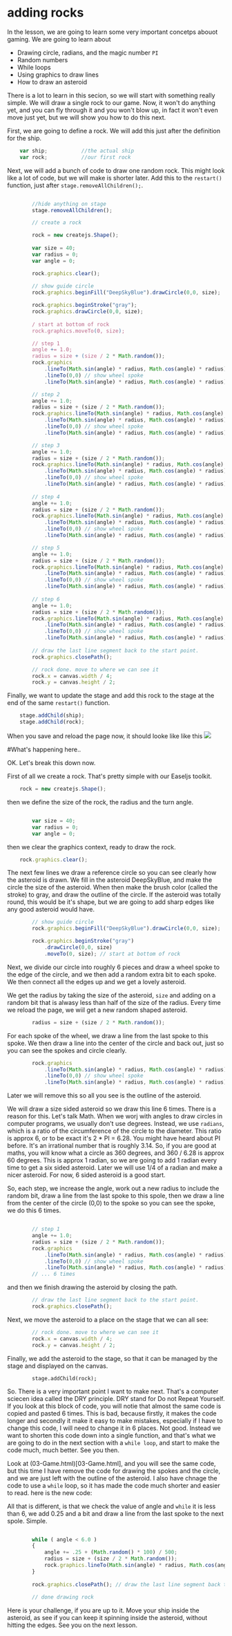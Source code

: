 # adding rocks

In the lesson, we are going to learn some very important concetps abouot gaming. We are going to learn about
* Drawing circle, radians, and the magic number `PI`
* Random numbers
* While loops
* Using graphics to draw lines
* How to draw an asteroid
 
There is a lot to learn in this secion, so we will start with something really simple. We will draw a single rock to our game. Now, it won't do anything yet, and you can fly through it and you won't blow up, in fact it won't even move just yet, but we will show you how to do this next.

First, we are going to define a rock. We will add this just after the definition for the ship.

```js
	var ship;			//the actual ship
	var rock;           //our first rock

```

Next, we will add a bunch of code to draw one random rock. This might look like a lot of code, but we will make is shorter later. Add this to the `restart()` function, just after `stage.removeAllChildren();`. 

```js

        //hide anything on stage 
		stage.removeAllChildren();

		// create a rock

		rock = new createjs.Shape();
		
		var size = 40;
		var radius = 0;
		var angle = 0;

        rock.graphics.clear();
        
		// show guide circle
		rock.graphics.beginFill("DeepSkyBlue").drawCircle(0,0, size);

		rock.graphics.beginStroke("gray"); 
        rock.graphics.drawCircle(0,0, size);
        
        / start at bottom of rock
		rock.graphics.moveTo(0, size); 

		// step 1
		angle += 1.0;
		radius = size + (size / 2 * Math.random());
		rock.graphics
			.lineTo(Math.sin(angle) * radius, Math.cos(angle) * radius)
			.lineTo(0,0) // show wheel spoke
			.lineTo(Math.sin(angle) * radius, Math.cos(angle) * radius);

		// step 2
		angle += 1.0;
		radius = size + (size / 2 * Math.random());
		rock.graphics.lineTo(Math.sin(angle) * radius, Math.cos(angle) * radius)
			.lineTo(Math.sin(angle) * radius, Math.cos(angle) * radius)
			.lineTo(0,0) // show wheel spoke
			.lineTo(Math.sin(angle) * radius, Math.cos(angle) * radius);

		// step 3
		angle += 1.0;
		radius = size + (size / 2 * Math.random());
		rock.graphics.lineTo(Math.sin(angle) * radius, Math.cos(angle) * radius)
			.lineTo(Math.sin(angle) * radius, Math.cos(angle) * radius)
			.lineTo(0,0) // show wheel spoke
			.lineTo(Math.sin(angle) * radius, Math.cos(angle) * radius);
			
		// step 4
		angle += 1.0;
		radius = size + (size / 2 * Math.random());
		rock.graphics.lineTo(Math.sin(angle) * radius, Math.cos(angle) * radius)
			.lineTo(Math.sin(angle) * radius, Math.cos(angle) * radius)
			.lineTo(0,0) // show wheel spoke
			.lineTo(Math.sin(angle) * radius, Math.cos(angle) * radius);

		// step 5
		angle += 1.0;
		radius = size + (size / 2 * Math.random());
		rock.graphics.lineTo(Math.sin(angle) * radius, Math.cos(angle) * radius)
			.lineTo(Math.sin(angle) * radius, Math.cos(angle) * radius)
			.lineTo(0,0) // show wheel spoke
			.lineTo(Math.sin(angle) * radius, Math.cos(angle) * radius);
		
		// step 6
		angle += 1.0;
		radius = size + (size / 2 * Math.random());
		rock.graphics.lineTo(Math.sin(angle) * radius, Math.cos(angle) * radius)
			.lineTo(Math.sin(angle) * radius, Math.cos(angle) * radius)
			.lineTo(0,0) // show wheel spoke
            .lineTo(Math.sin(angle) * radius, Math.cos(angle) * radius);
            
		// draw the last line segment back to the start point.
		rock.graphics.closePath(); 

		// rock done. move to where we can see it
		rock.x = canvas.width / 4;
        rock.y = canvas.height / 2; 
```

Finally, we want to update the stage and add this rock to the stage at the end of the same `restart()` function.

```js
    stage.addChild(ship);
    stage.addChild(rock);
```

When you save and reload the page now, it should looke like like this ![](images/blue-rock.png)

#What's happening here..

OK. Let's break this down now. 

First of all we create a rock. That's pretty simple with our Easeljs toolkit.
```js
    rock = new createjs.Shape();
```
 then we define the size of the rock, the radius and the turn angle.

```js

		var size = 40;
		var radius = 0;
		var angle = 0;
```
then we clear the graphics context, ready to draw the rock.

```js
    rock.graphics.clear();
```
The next few lines we draw a reference circle so you can see clearly how the asteroid is drawn. We fill in the asteroid DeepSkyBlue, and make the circle the size of the asteroid. When then make the brush color (called the stroke) to gray, and draw the outline of the circle. If the asteroid was totally round, this would be it's shape, but we are going to add sharp edges like any good asteroid would have.

```js
		// show guide circle
		rock.graphics.beginFill("DeepSkyBlue").drawCircle(0,0, size);

		rock.graphics.beginStroke("gray")
			.drawCircle(0,0, size)
            .moveTo(0, size); // start at bottom of rock
```

Next, we divide our circle into roughly 6 pieces and draw a wheel spoke to the edge of the circle, and we then add a random extra bit to each spoke. We then connect all the edges up and we get a lovely asteroid. 

We get the radius by taking the size of the asteroid, `size` and adding on a random bit that is alwasy less than half of the size of the radius. Every time we reload the page, we wiil get a new random shaped asteroid.

```js
		radius = size + (size / 2 * Math.random());
```
For each spoke of the wheel, we draw a line from the last spoke to this spoke. We then draw a line into the center of the circle and back out, just so you can see the spokes and circle clearly. 

```js
        rock.graphics
			.lineTo(Math.sin(angle) * radius, Math.cos(angle) * radius)
			.lineTo(0,0) // show wheel spoke
			.lineTo(Math.sin(angle) * radius, Math.cos(angle) * radius);

```
Later we will remove this so all you see is the outline of the asteroid. 

We will draw a size sided asteroid so we draw this line 6 times. There is a reason for this.  Let's talk Math. When we worj with angles to draw circles in computer programs, we usually don't use degrees. Instead, we use `radians`, which is a ratio of the circumference of the circle to the diameter. This ratio is approx 6, or to be exact it's 2 * PI = 6.28. You might have heard about PI before. It's an irrational number that is roughly 3.14. So, if you are good at maths, you will know what a circle as 360 degrees, and 360 / 6.28 is approx 60 degrees. This is approx 1 radian, so we are going to add 1 radian every time to get a six sided asteroid. Later we will use 1/4 of a radian and make a nicer asteroid. For now, 6 sided asteroid is a good start.

So, each step, we increase the angle, work out a new radius to include the random bit, draw a line from the last spoke to this spole, then we draw a line from the center of the circle (0,0) to the spoke so you can see the spoke, we do this 6 times.


```js

        // step 1
		angle += 1.0;
		radius = size + (size / 2 * Math.random());
		rock.graphics
			.lineTo(Math.sin(angle) * radius, Math.cos(angle) * radius)
			.lineTo(0,0) // show wheel spoke
            .lineTo(Math.sin(angle) * radius, Math.cos(angle) * radius);
        // ... 6 times

```
and then we finish drawing the asteroid by closing the path.

```js
        // draw the last line segment back to the start point.
		rock.graphics.closePath(); 
```

Next, we move the asteroid to a place on the stage that we can all see:

```js
    	// rock done. move to where we can see it
		rock.x = canvas.width / 4;
        rock.y = canvas.height / 2; 
```
Finally, we add the asteroid to the stage, so that it can be managed by the stage and displayed on the canvas.

```
		stage.addChild(rock);
```

So. There is a very important point I want to make next. That's a computer sciecen idea called  the DRY principle. DRY stand for Do not Repeat Yourself. If you look at this block of code, you will notie that almost the same code is copied and pasted 6 times. This is bad, because firstly, it makes the code longer and secondly it make it easy to make mistakes, especially if I have to change this code, I will need to change it in 6 places. Not good. Instead we want to shorten this code down into a single function, and that's what we are going to do in the next section with a `while loop`, and start to make the code much, much better. See you then.

Look at (03-Game.html)[03-Game.html], and you will see the same code, but this time I have remove the code for drawing the spokes and the circle, and we are just left with the outline of the asteroid. I also have chnage the code to use a `while` loop, so it has made the code much shorter and easier to read. here is the new code:

All that is different, is that we check the value of angle and `while` it is less than 6, we add 0.25 and a bit and draw a line from the last spoke to the next spole. Simple.

```js

		while ( angle < 6.0 )
		{
			angle += .25 + (Math.random() * 100) / 500;
			radius = size + (size / 2 * Math.random());
			rock.graphics.lineTo(Math.sin(angle) * radius, Math.cos(angle) * radius);
		}
		
		rock.graphics.closePath(); // draw the last line segment back to the start point.
		
        // done drawing rock
```

Here is your challenge, if you are up to it. Move your ship inside the asteroid, as see if you can keep it spinning inside the asteroid, without hitting the edges. See you on the next lesson.











